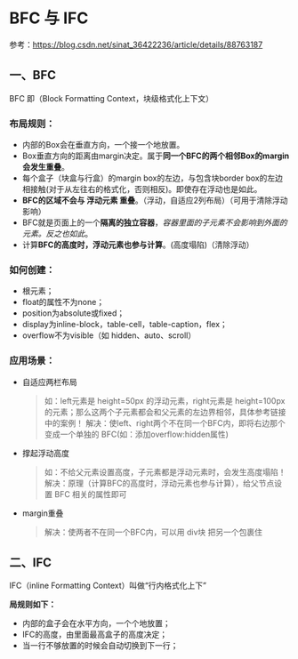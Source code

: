 # BFC 与 IFC
参考：https://blog.csdn.net/sinat_36422236/article/details/88763187

## 一、BFC
BFC 即（Block Formatting Context，块级格式化上下文）

### 布局规则：
* 内部的Box会在垂直方向，一个接一个地放置。
* Box垂直方向的距离由margin决定。属于**同一个BFC的两个相邻Box的margin会发生重叠**。
* 每个盒子（块盒与行盒）的margin box的左边，与包含块border box的左边相接触(对于从左往右的格式化，否则相反)。即使存在浮动也是如此。
* **BFC的区域不会与 浮动元素 重叠**。（浮动，自适应2列布局）（可用于清除浮动影响）
* BFC就是页面上的一个**隔离的独立容器**，*容器里面的子元素不会影响到外面的元素。反之也如此*。
* 计算**BFC的高度时，浮动元素也参与计算**。(高度塌陷)（清除浮动）


### 如何创建：
* 根元素；
* float的属性不为none；
* position为absolute或fixed；
* display为inline-block，table-cell，table-caption，flex；
* overflow不为visible（如 hidden、auto、scroll）


### 应用场景：
* 自适应两栏布局
    > 如：left元素是 height=50px 的浮动元素，right元素是 height=100px 的元素；那么这两个子元素都会和父元素的左边界相邻，具体参考链接中的案例！
    > 解决：使left、right两个不在同一个BFC内，即将右边那个变成一个单独的 BFC(如：添加overflow:hidden属性)
* 撑起浮动高度
    > 如：不给父元素设置高度，子元素都是浮动元素时，会发生高度塌陷！
    > 解决：原理（计算BFC的高度时，浮动元素也参与计算），给父节点设置 BFC 相关的属性即可
* margin重叠
    > 解决：使两者不在同一个BFC内，可以用 div块 把另一个包裹住


## 二、IFC
IFC（inline Formatting Context）叫做“行内格式化上下”

**局规则如下：**
* 内部的盒子会在水平方向，一个个地放置；
* IFC的高度，由里面最高盒子的高度决定；
* 当一行不够放置的时候会自动切换到下一行；
